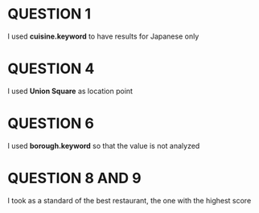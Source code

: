 # QUESTION 1
I used **cuisine.keyword** to have results for Japanese only

# QUESTION 4
I used **Union Square** as location point

# QUESTION 6
I used **borough.keyword** so that the value is not analyzed

# QUESTION 8 AND 9
I took as a standard of the best restaurant, the one with the highest score